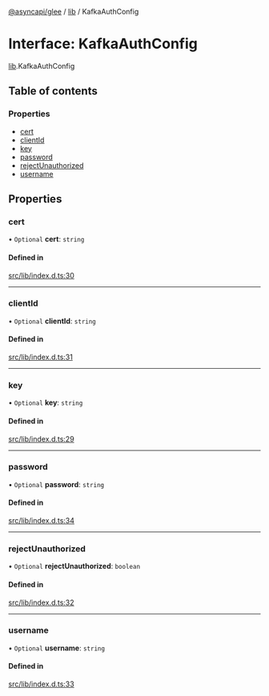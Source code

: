 [@asyncapi/glee](../README.md) / [lib](../modules/lib.md) / KafkaAuthConfig

# Interface: KafkaAuthConfig

[lib](../modules/lib.md).KafkaAuthConfig

## Table of contents

### Properties

- [cert](lib.KafkaAuthConfig.md#cert)
- [clientId](lib.KafkaAuthConfig.md#clientid)
- [key](lib.KafkaAuthConfig.md#key)
- [password](lib.KafkaAuthConfig.md#password)
- [rejectUnauthorized](lib.KafkaAuthConfig.md#rejectunauthorized)
- [username](lib.KafkaAuthConfig.md#username)

## Properties

### cert

• `Optional` **cert**: `string`

#### Defined in

[src/lib/index.d.ts:30](https://github.com/asyncapi/glee/blob/6792e86/src/lib/index.d.ts#L30)

___

### clientId

• `Optional` **clientId**: `string`

#### Defined in

[src/lib/index.d.ts:31](https://github.com/asyncapi/glee/blob/6792e86/src/lib/index.d.ts#L31)

___

### key

• `Optional` **key**: `string`

#### Defined in

[src/lib/index.d.ts:29](https://github.com/asyncapi/glee/blob/6792e86/src/lib/index.d.ts#L29)

___

### password

• `Optional` **password**: `string`

#### Defined in

[src/lib/index.d.ts:34](https://github.com/asyncapi/glee/blob/6792e86/src/lib/index.d.ts#L34)

___

### rejectUnauthorized

• `Optional` **rejectUnauthorized**: `boolean`

#### Defined in

[src/lib/index.d.ts:32](https://github.com/asyncapi/glee/blob/6792e86/src/lib/index.d.ts#L32)

___

### username

• `Optional` **username**: `string`

#### Defined in

[src/lib/index.d.ts:33](https://github.com/asyncapi/glee/blob/6792e86/src/lib/index.d.ts#L33)
